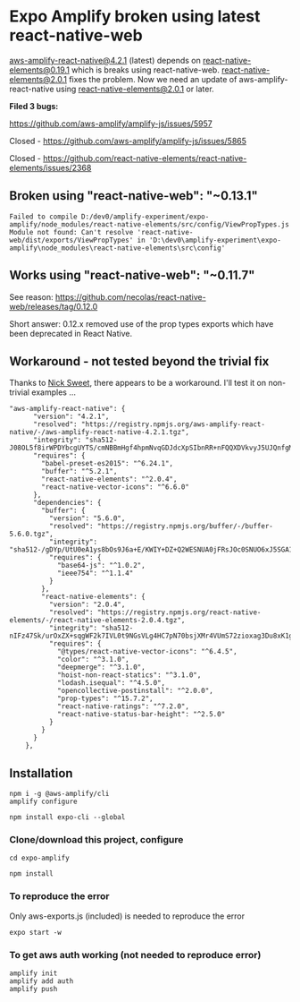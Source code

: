 # Expo Amplify broken using latest react-native-web

aws-amplify-react-native@4.2.1 (latest) depends on react-native-elements@0.19.1 which is breaks using react-native-web. react-native-elements@2.0.1 fixes the problem. Now we need an update of aws-amplify-react-native using react-native-elements@2.0.1 or later.

**Filed 3 bugs:**

<https://github.com/aws-amplify/amplify-js/issues/5957>

Closed - <https://github.com/aws-amplify/amplify-js/issues/5865>

Closed - <https://github.com/react-native-elements/react-native-elements/issues/2368>

## Broken using "react-native-web": "~0.13.1"

`Failed to compile D:/dev0/amplify-experiment/expo-amplify/node_modules/react-native-elements/src/config/ViewPropTypes.js Module not found: Can't resolve 'react-native-web/dist/exports/ViewPropTypes' in 'D:\dev0\amplify-experiment\expo-amplify\node_modules\react-native-elements\src\config'`

## Works using "react-native-web": "~0.11.7"

See reason: <https://github.com/necolas/react-native-web/releases/tag/0.12.0>

Short answer: 0.12.x removed use of the prop types exports which have been deprecated in React Native.

## Workaround - not tested beyond the trivial fix

Thanks to [Nick Sweet](https://github.com/aws-amplify/amplify-js/issues/5957#issuecomment-652546708), there appears to be a workaround. I'll test it on non-trivial examples ...

```
"aws-amplify-react-native": {
      "version": "4.2.1",
      "resolved": "https://registry.npmjs.org/aws-amplify-react-native/-/aws-amplify-react-native-4.2.1.tgz",
      "integrity": "sha512-J08OL5f8irWPDYbcgUYTS/cmNBBmHgf4hpmNvqGDJdcXpSIbnRR+nFQQXDVkvyJ5UJQnfgMpUXpBEASfSMBUow==",
      "requires": {
        "babel-preset-es2015": "^6.24.1",
        "buffer": "^5.2.1",
        "react-native-elements": "^2.0.4",
        "react-native-vector-icons": "^6.6.0"
      },
      "dependencies": {
        "buffer": {
          "version": "5.6.0",
          "resolved": "https://registry.npmjs.org/buffer/-/buffer-5.6.0.tgz",
          "integrity": "sha512-/gDYp/UtU0eA1ys8bOs9J6a+E/KWIY+DZ+Q2WESNUA0jFRsJOc0SNUO6xJ5SGA1xueg3NL65W6s+NY5l9cunuw==",
          "requires": {
            "base64-js": "^1.0.2",
            "ieee754": "^1.1.4"
          }
        },
        "react-native-elements": {
          "version": "2.0.4",
          "resolved": "https://registry.npmjs.org/react-native-elements/-/react-native-elements-2.0.4.tgz",
          "integrity": "sha512-nIFz47Sk/urOxZX+sqgWF2k7IVL0t9NGsVLg4HC7pN70bsjXMr4VUmS72zioxag3Du8xK1g7lw4vrRX3JQeVYg==",
          "requires": {
            "@types/react-native-vector-icons": "^6.4.5",
            "color": "^3.1.0",
            "deepmerge": "^3.1.0",
            "hoist-non-react-statics": "^3.1.0",
            "lodash.isequal": "^4.5.0",
            "opencollective-postinstall": "^2.0.0",
            "prop-types": "^15.7.2",
            "react-native-ratings": "^7.2.0",
            "react-native-status-bar-height": "^2.5.0"
          }
        }
      }
    },
```

## Installation

```
npm i -g @aws-amplify/cli
amplify configure

npm install expo-cli --global

```

### Clone/download this project, configure

```
cd expo-amplify

npm install

```

### To reproduce the error

Only aws-exports.js (included) is needed to reproduce the error

```
expo start -w

```

### To get aws auth working (not needed to reproduce error)

```
amplify init
amplify add auth
amplify push
```
